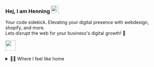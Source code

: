 ### Hej, I am Henning <img src="https://user-images.githubusercontent.com/74038190/214644152-52f47eb3-5e31-4f47-8758-05c9468d5596.gif" width="24px" height="24px" alt="waveing">

Your code sidekick. Elevating your digital presence with webdesign, shopify, and more.<br />
Lets disrupt the web for your business's digital growth! 🚀

<a href="https://www.linkedin.com/in/henning-huth-a2890512a/">
  <img height="32" width="32" src="https://cdn.simpleicons.org/linkedin/0A66C2" />
</a>

<br />
<br />


<details>
<summary>👨‍💻 Where I feel like home</summary>
<br />

![top technologies](https://github-readme-stats.vercel.app/api/top-langs/?username=Hensga&layout=compact)

</details>

